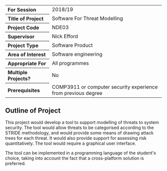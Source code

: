 <table>
<tr>
<th align="left">For Session</th>
<td>2018/19</td>
</tr>
<tr>
<th align="left">Title of Project</th>
<td>Software For Threat Modelling</td>
</tr>
<tr>
<th align="left">Project Code</th>
<td>NDE03</td>
</tr>
<tr>
<th align="left">Supervisor</th>
<td>Nick Efford</td>
</tr>
<tr>
<th align="left">Project Type</th>
<td>Software Product</td>
</tr>
<tr>
<th align="left">Area of Interest</th>
<td>Software engineering</td>
</tr>
<tr>
<th align="left">Appropriate For</th>
<td>All programmes</td>
</tr>
<tr>
<th align="left">Multiple Projects?</th>
<td>No</td>
</tr>
<tr>
<th align="left">Prerequisites</th>
<td>COMP3911 or computer security experience from previous degree</td>
</tr>
</table>

## Outline of Project

This project would develop a tool to support modelling of threats
to system security.  The tool would allow threats to be categorised
according to the STRIDE methodology, and would provide some means
of drawing attack trees for each threat.  It would also provide
support for assessing risk quantitatively.  The tool would require
a graphical user interface.

The tool can be implemented in a programming language of the student's
choice, taking into account the fact that a cross-platform solution
is preferred.
